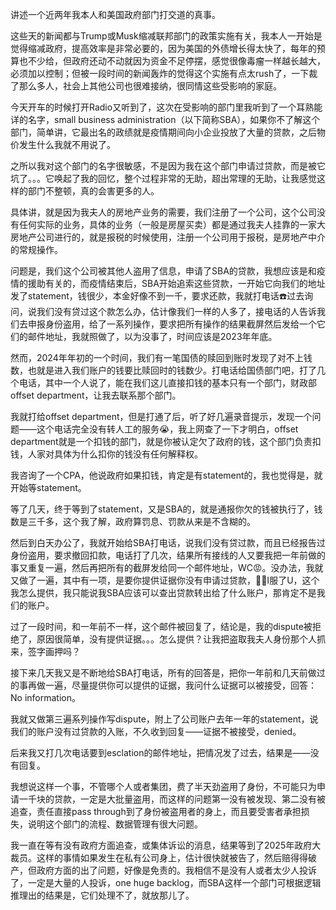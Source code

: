 讲述一个近两年我本人和美国政府部门打交道的真事。

这些天的新闻都与Trump或Musk缩减联邦部门的政策实施有关，我本人一开始是觉得缩减政府，提高效率是非常必要的，因为美国的外债增长得太快了，每年的预算也不少给，但政府还动不动就因为资金不足停摆，感觉很像毒瘤一样越长越大，必须加以控制；但被一段时间的新闻轰炸的觉得这个实施有点太rush了，一下裁了那么多人，社会上其他公司也很难接纳，很同情这些受影响的家庭。

今天开车的时候打开Radio又听到了，这次在受影响的部门里我听到了一个耳熟能详的名字，small business administration（以下简称SBA），如果你不了解这个部门，简单讲，它最出名的政绩就是疫情期间向小企业投放了大量的贷款，之后物价发生什么我就不用说了。

之所以我对这个部门的名字很敏感，不是因为我在这个部门申请过贷款，而是被它坑了。。。它唤起了我的回忆，整个过程非常的无助，超出常理的无助，让我感觉这样的部门不整顿，真的会害更多的人。

具体讲，就是因为我夫人的房地产业务的需要，我们注册了一个公司，这个公司没有任何实际的业务，具体的业务（一般是房屋买卖）都是通过我夫人挂靠的一家大房地产公司进行的，就是报税的时候使用，注册一个公司用于报税，是房地产中介的常规操作。

问题是，我们这个公司被其他人盗用了信息，申请了SBA的贷款，我想应该是和疫情的援助有关的，而疫情结束后，SBA开始追索这些贷款，一开始它向我们的地址发了statement，钱很少，本金好像不到一千，要求还款，我就打电话☎️过去询问，说我们没有贷过这个款怎么办，估计像我们一样的人多了，接电话的人告诉我们去申报身份盗用，给了一系列操作，要求把所有操作的结果截屏然后发给一个它们的邮件地址，我就照做了，以为没事了，时间应该是2023年年底。

然而，2024年年初的一个时间，我们有一笔国债的赎回到账时发现了对不上钱数，也就是进入我们账户的钱要比赎回时的钱数少。打电话给国债部门吧，打了几个电话，其中一个人说了，能在我们这儿直接扣钱的基本只有一个部门，财政部offset department，让我去联系那个部门。

我就打给offset department，但是打通了后，听了好几遍录音提示，发现一个问题——这个电话完全没有转人工的服务😭，我上网查了一下才明白，offset department就是一个扣钱的部门，就是你被认定欠了政府的钱，这个部门负责扣钱，人家对具体为什么扣你的钱没有任何解释权。

我咨询了一个CPA，他说政府如果扣钱，肯定是有statement的，我也觉得是，就开始等statement。

等了几天，终于等到了statement，又是SBA的，就是通报你欠的钱被执行了，钱数是三千多，这个我了解，政府算罚息、罚款从来是不含糊的。

然后到白天办公了，我就开始给SBA打电话，说我们没有贷过款，而且已经报告过身份盗用，要求撤回扣款，电话打了几次，结果所有接线的人又要我把一年前做的事又重复一遍，然后再把所有的截屏发给同一个邮件地址，WC😡。没办法，我就又做了一遍，其中有一项，是要你提供证据你没有申请过贷款，👍🏻I服了U，这个我怎么提供，我只能说我SBA应该可以查出贷款转出给了什么账户，那肯定不是我们的账户。

过了一段时间，和一年前不一样，这个邮件被回复了，结论是，我的dispute被拒绝了，原因很简单，没有提供证据。。。怎么提供？让我把盗取我夫人身份那个人抓来，签字画押吗？

接下来几天我又是不断地给SBA打电话，所有的回答是，把你一年前和几天前做过的事再做一遍，尽量提供你可以提供的证据，我问什么证据可以被接受，回答：No information。

我就又做第三遍系列操作写dispute，附上了公司账户去年一年的statement，说我们的账户没有过贷款的入账，不久收到回复——证据不被接受，denied。

后来我又打几次电话要到esclation的邮件地址，把情况发了过去，结果是——没有回复。

我想说这样一个事，不管哪个人或者集团，费了半天劲盗用了身份，不可能只为申请一千块的贷款，一定是大批量盗用，而这样的问题第一没有被发现、第二没有被追查，责任直接pass through到了身份被盗用者的身上，而且要受害者承担损失，说明这个部门的流程、数据管理有很大问题。

我一直在等有没有政府方面追查，或集体诉讼的消息，结果等到了2025年政府大裁员。这样的事情如果发生在私有公司身上，估计很快就被告了，然后赔得得破产，但政府方面的出了问题，好像是免责的。我相信不是没有人或者太少人投诉了，一定是大量的人投诉，one huge backlog，而SBA这样一个部门可根据逻辑推理出的结果是，它们处理不了，就放那儿了。



